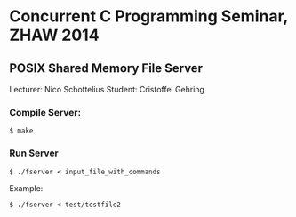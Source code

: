 # Concurrent C Programming Seminar, ZHAW 2014
## POSIX Shared Memory File Server
Lecturer: Nico Schottelius
Student: Cristoffel Gehring
### Compile Server:
```
$ make
```
### Run Server
```
$ ./fserver < input_file_with_commands
```
Example:
```
$ ./fserver < test/testfile2
```
